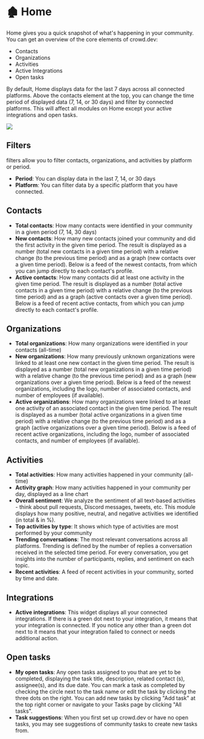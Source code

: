# 🏚 Home

Home gives you a quick snapshot of what's happening in your community. You can get an overview of the core elements of crowd.dev:

* Contacts
* Organizations
* Activities
* Active Integrations
* Open tasks

By default, Home displays data for the last 7 days across all connected platforms. Above the contacts element at the top, you can change the time period of displayed data (7, 14, or 30 days) and filter by connected platforms. This will affect all modules on Home except your active integrations and open tasks.

![](https://files.readme.io/41531dd-New\_home.png)

## Filters

filters allow you to filter contacts, organizations, and activities by platform or period.

* **Period**: You can display data in the last 7, 14, or 30 days
* **Platform**: You can filter data by a specific platform that you have connected.

## Contacts

* **Total contacts**: How many contacts were identified in your community in a given period (7, 14, 30 days)
* **New contacts**: How many new contacts joined your community and did the first activity in the given time period. The result is displayed as a number (total new contacts in a given time period) with a relative change (to the previous time period) and as a graph (new contacts over a given time period). Below is a feed of the newest contacts, from which you can jump directly to each contact's profile.
* **Active contacts**: How many contacts did at least one activity in the given time period. The result is displayed as a number (total active contacts in a given time period) with a relative change (to the previous time period) and as a graph (active contacts over a given time period). Below is a feed of recent active contacts, from which you can jump directly to each contact's profile.

## Organizations

* **Total organizations**: How many organizations were identified in your contacts (all-time)
* **New organizations**: How many previously unknown organizations were linked to at least one new contact in the given time period. The result is displayed as a number (total new organizations in a given time period) with a relative change (to the previous time period) and as a graph (new organizations over a given time period). Below is a feed of the newest organizations, including the logo, number of associated contacts, and number of employees (if available).
* **Active organizations**: How many organizations were linked to at least one activity of an associated contact in the given time period. The result is displayed as a number (total active organizations in a given time period) with a relative change (to the previous time period) and as a graph (active organizations over a given time period). Below is a feed of recent active organizations, including the logo, number of associated contacts, and number of employees (if available).

## Activities

* **Total activities**: How many activities happened in your community (all-time)
* **Activity graph**: How many activities happened in your community per day, displayed as a line chart
* **Overall sentiment**: We analyze the sentiment of all text-based activities - think about pull requests, Discord messages, tweets, etc. This module displays how many positive, neutral, and negative activities we identified (in total & in %).
* **Top activities by type**: It shows which type of activities are most performed by your community
* **Trending conversations**: The most relevant conversations across all platforms. Trending is defined by the number of replies a conversation received in the selected time period. For every conversation, you get insights into the number of participants, replies, and sentiment on each topic.
* **Recent activities**: A feed of recent activities in your community, sorted by time and date.

## Integrations

* **Active integrations**: This widget displays all your connected integrations. If there is a green dot next to your integration, it means that your integration is connected. If you notice any other than a green dot next to it means that your integration failed to connect or needs additional action.

## Open tasks

* **My open tasks**: Any open tasks assigned to you that are yet to be completed, displaying the task title, description, related contact (s), assignee(s), and its due date. You can mark a task as completed by checking the circle next to the task name or edit the task by clicking the three dots on the right. You can add new tasks by clicking "Add task" at the top right corner or navigate to your Tasks page by clicking "All tasks".
* **Task suggestions**: When you first set up crowd.dev or have no open tasks, you may see suggestions of community tasks to create new tasks from.
